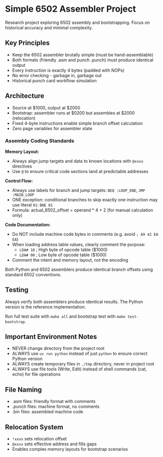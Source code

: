 # Simple 6502 Assembler Project

Research project exploring 6502 assembly and bootstrapping. Focus on historical accuracy and minimal complexity.

## Key Principles

- Keep the 6502 assembler brutally simple (must be hand-assemblable)
- Both formats (friendly .asm and punch .punch) must produce identical output
- Every instruction is exactly 4 bytes (padded with NOPs)
- No error checking - garbage in, garbage out
- Historical punch card workflow simulation

## Architecture

- Source at $1000, output at $2000
- Bootstrap: assembler runs at $0200 but assembles at $2000 (relocation)
- Fixed 4-byte instructions enable simple branch offset calculation
- Zero page variables for assembler state

### Assembly Coding Standards

**Memory Layout:**
- Always align jump targets and data to known locations with `@xxxx` directives
- Use `@` to ensure critical code sections land at predictable addresses

**Control Flow:**
- Always use labels for branch and jump targets: `BEQ :LOOP_END`, `JMP :MAIN_LOOP`
- ONE exception: conditional branches to skip exactly one instruction may use literal `01`: `BNE 01`
- Formula: actual_6502_offset = operand * 4 + 2 (for manual calculation only)

**Code Documentation:**
- Do NOT include machine code bytes in comments (e.g. avoid `; A9 42 EA EA`)
- When loading address table values, clearly comment the purpose:
  - `LDA# 10` ; High byte of opcode table ($1000)
  - `LDA# 00` ; Low byte of opcode table ($1000)
- Comment the intent and memory layout, not the encoding

Both Python and 6502 assemblers produce identical branch offsets using standard 6502 conventions.

## Testing

Always verify both assemblers produce identical results. The Python version is the reference implementation.

Run full test suite with `make all` and bootstrap test with `make test-bootstrap`.

## Important Environment Notes

- NEVER change directory from the project root
- ALWAYS use `uv run python` instead of just `python` to ensure correct Python version
- ALWAYS create temporary files in `./tmp` directory, never in project root
- ALWAYS use file tools (Write, Edit) instead of shell commands (cat, echo) for file operations

## File Naming

- .asm files: friendly format with comments
- .punch files: machine format, no comments
- .bin files: assembled machine code

## Relocation System

- `!xxxx` sets relocation offset
- `@xxxx` sets effective address and fills gaps
- Enables complex memory layouts for bootstrap scenarios
